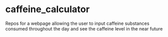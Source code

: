 # caffeine_calculator
Repos for a webpage allowing the user to input caffeine substances consumed throughout the day and see the caffeine level in the near future
